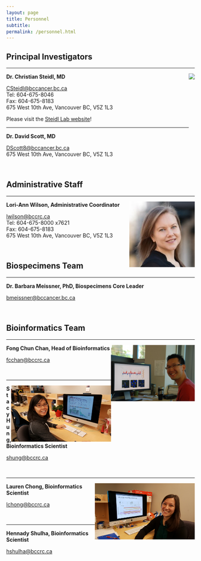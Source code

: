 ```yaml
---
layout: page
title: Personnel
subtitle:
permalink: /personnel.html
---
```


## Principal Investigators

---

<img align="right" src="/img/steidl.png" height="200">

**Dr. Christian Steidl, MD**

<CSteidl@bccancer.bc.ca>  
Tel: 604-675-8046  
Fax: 604-675-8183  
675 West 10th Ave, Vancouver BC, V5Z 1L3  

Please visit the [Steidl Lab website](http://steidllab.med.ubc.ca/)!

---

**Dr. David Scott, MD**

<DScott8@bccancer.bc.ca>  
675 West 10th Ave, Vancouver BC, V5Z 1L3

<br>

## Administrative Staff

---

<img align="right" src="/img/Lori-Ann.jpg" height="175">

**Lori-Ann Wilson, Administrative Coordinator**

<lwilson@bccrc.ca>  
Tel: 604-675-8000 x7621  
Fax: 604-675-8183  
675 West 10th Ave, Vancouver BC, V5Z 1L3

<br>

## Biospecimens Team
---

**Dr. Barbara Meissner, PhD, Biospecimens Core Leader**

<bmeissner@bccancer.bc.ca>

<br>

## Bioinformatics Team
---

<img align="right" src="/img/fong.jpg" height="150">

**Fong Chun Chan, Head of Bioinformatics**

<fcchan@bccrc.ca>

<br>

---

<img align="right" src="/img/stacy.jpg" height="150">

**Stacy Hung, Bioinformatics Scientist**

<shung@bccrc.ca>

<br>

---

<img align="right" src="/img/lauren.jpg" height="150">

**Lauren Chong, Bioinformatics Scientist**

<lchong@bccrc.ca>

<br>

---

**Hennady Shulha, Bioinformatics Scientist**

<hshulha@bccrc.ca>
